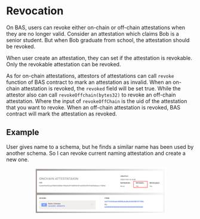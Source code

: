 # Revocation

On BAS, users can revoke either on-chain or off-chain attestations when they are no longer valid. Consider an attestation which claims Bob is a senior student. But when Bob graduate from school, the attestation should be revoked.

When user create an attestation, they can set if the attestation is revokable. Only the revokable attestation can be revoked.

As for on-chain attestations, attestors of attestations can call `revoke` function of BAS contract to mark an attestation as invalid. When an on-chain attestation is revoked, the `revoked` field will be set true.  While the attestor also can call `revokeOffchain(bytes32)` to revoke an off-chain attestation. Where the input of `revokeOffChain` is the uid of the attestation that you want to revoke. When an off-chain attestation is revoked, BAS contract will mark the attestation as revoked.

## Example

User gives name to a schema, but he finds a similar name has been used by another schema. So I can revoke current naming attestation and create a new one.

<div align="center" id="revoke">
    <img src=../figures/revoke.png width=70% />
</div>

